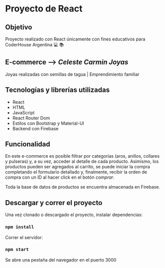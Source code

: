 
# Proyecto de React

## Objetivo
Proyecto realizado con React únicamente con fines educativos para CoderHouse Argentina 💻 📚

## E-commerce --> *Celeste Carmin Joyas* 
Joyas realizadas con semillas de tagua | Emprendimiento familiar


## Tecnologías y librerías utilizadas

* React
* HTML
* JavaScript
* React Router Dom
* Estilos con Bootstrap y Material-UI 
* Backend con Firebase


## Funcionalidad

En este e-commerce es posible filtrar por categorías (aros, anillos, collares y pulseras) y, a su vez, acceder al detalle de cada producto. Asimismo, los productos pueden ser agregados al carrito, se puede iniciar la compra completando el formulario detallado y, finalmente, recibir la orden de compra con un ID al hacer click en el botón *comprar*. 

Toda la base de datos de productos se encuentra almacenada en Firebase.


## Descargar y correr el proyecto

Una vez clonado o descargado el proyecto, instalar dependencias:

### `npm install`

Correr el servidor:

### `npm start`

Se abre una pestaña del navegador en el puerto 3000
